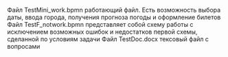 Файл TestMini_work.bpmn работающий файл. Есть возможность выбора даты, ввода города, получения прогноза погоды и оформление билетов
Файл TestF_notwork.bpmn представляет собой схему работы с исключением возможных ошибок и недостатков первой схемы, сделанной по условиям задачи
Файл TestDoc.docx тексовый файл с вопросами
